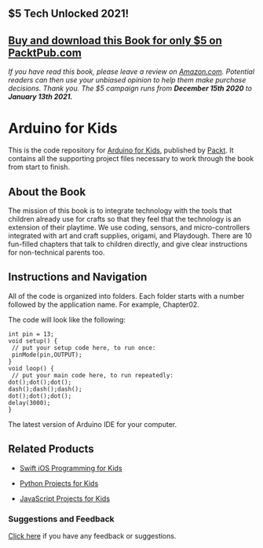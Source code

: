 ## $5 Tech Unlocked 2021!
[Buy and download this Book for only $5 on PacktPub.com](https://www.packtpub.com/product/arduino-for-kids/9781785884818)
-----
*If you have read this book, please leave a review on [Amazon.com](https://www.amazon.com/gp/product/1785884816).     Potential readers can then use your unbiased opinion to help them make purchase decisions. Thank you. The $5 campaign         runs from __December 15th 2020__ to __January 13th 2021.__*

# Arduino for Kids
This is the code repository for [Arduino for Kids](https://www.packtpub.com/hardware-and-creative/arduino-kids?utm_source=github&utm_medium=repository&utm_campaign=9781785884818), published by [Packt](https://www.packtpub.com/?utm_source=github). It contains all the supporting project files necessary to work through the book from start to finish.
## About the Book
The mission of this book is to integrate technology with the tools that children already use for crafts so that they feel that the technology is an extension of their playtime. We use coding, sensors, and micro-controllers integrated with art and craft supplies, origami, and Playdough. There are 10 fun-filled chapters that talk to children directly, and give clear instructions for non-technical parents too.
## Instructions and Navigation
All of the code is organized into folders. Each folder starts with a number followed by the application name. For example, Chapter02.



The code will look like the following:
```
int pin = 13;
void setup() {
 // put your setup code here, to run once:
 pinMode(pin,OUTPUT);
}
void loop() {
 // put your main code here, to run repeatedly:
dot();dot();dot();
dash();dash();dash();
dot();dot();dot();
delay(3000);
}
```

The latest version of Arduino IDE for your computer.

## Related Products
* [Swift iOS Programming for Kids](https://www.packtpub.com/application-development/swift-ios-programming-kids?utm_source=github&utm_medium=repository&utm_campaign=9781787120747)

* [Python Projects for Kids](https://www.packtpub.com/application-development/python-projects-kids?utm_source=github&utm_medium=repository&utm_campaign=9781782175063)

* [JavaScript Projects for Kids](https://www.packtpub.com/web-development/javascript-projects-kids?utm_source=github&utm_medium=repository&utm_campaign=9781785287176)

### Suggestions and Feedback
[Click here](https://docs.google.com/forms/d/e/1FAIpQLSe5qwunkGf6PUvzPirPDtuy1Du5Rlzew23UBp2S-P3wB-GcwQ/viewform) if you have any feedback or suggestions.
